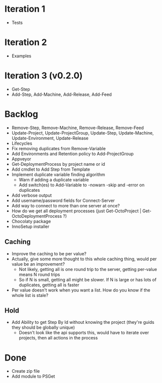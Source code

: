 Iteration 1
===========
- Tests

Iteration 2
===========
- Examples

Iteration 3 (v0.2.0)
====================
- Get-Step
- Add-Step, Add-Machine, Add-Release, Add-Feed

Backlog
=======
- Remove-Step, Remove-Machine, Remove-Release, Remove-Feed
- Update-Project, Update-ProjectGroup, Update-Step, Update-Machine, Update-Environment, Update-Release
- Lifecycles
- Fix removing duplicates from Remove-Variable
- Add Environments and Retention policy to Add-ProjectGroup
- Appveyor
- Get-DeploymentProcess by project name or id
- Add cmdlet to Add Step from Template
- Implement duplicate variable finding algorithm
	- Warn if adding a duplicate variable
	- Add switch(es) to Add-Variable to -nowarn -skip and -error on duplicates
- Add verbose output
- Add username/password fields for Connect-Server
- Add way to connect to more than one server at once?
- How do we get all deployment processes (just Get-OctoProject | Get-OctoDeploymentProcess ?)
- Chocolaty package
- InnoSetup installer

Caching
-------
- Improve the caching to be per value?
- Actually, give some more thought to this whole caching thing, would per value be an improvement?
	- Not likely, getting all is one round trip to the server, getting per-value means N round trips
	- So if N is small, getting all might be slower. If N is large or has lots of duplicates, getting all is faster
- Per value doesn't work when you want a list. How do you know if the whole list is stale?

Hold
----
- Add Ability to get Step By Id without knowing the project (they're guids they should be globally unique)
	- Doesn't look like the api supports this, would have to iterate over projects, then all actions in the process

Done
====
- Create zip file
- Add module to PSGet